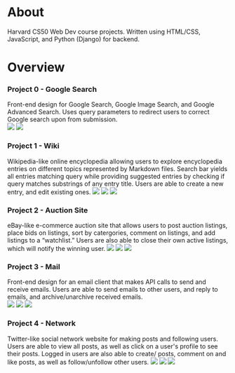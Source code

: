 # About
Harvard CS50 Web Dev course projects. Written using HTML/CSS, JavaScript, and Python (Django) for backend.

# Overview
### Project 0 - Google Search  
Front-end design for Google Search, Google Image Search, and Google Advanced Search. Uses query parameters to redirect users to correct Google search upon from  submission.  
<img src="Project%20Screenshots/0%20-%20Search.png">
<img src="Project%20Screenshots/0%20-%20Advanced%20Search.png">
### Project 1 - Wiki 
Wikipedia-like online encyclopedia allowing users to explore encyclopedia entries on different topics represented by Markdown files. Search bar yields all entries matching query while providing suggested entries by checking if query matches substrings of any entry title. Users are able to create a new entry, and edit existing ones. 
<img src="Project%20Screenshots/1%20-%20Main.png">
<img src="Project%20Screenshots/1%20-%20Entry.png">
<img src="Project%20Screenshots/1%20-%20New%20Entry.png">
### Project 2 - Auction Site  
eBay-like e-commerce auction site that allows users to post auction listings, place bids on listings, sort by catergories, comment on listings, and add listings to a “watchlist.” Users are also able to close their own active listings, which will notify the winning user. 
![](Project%20Screenshots/2%20-%20Main.png)
![](Project%20Screenshots/2%20-%20Listing.png)
![](Project%20Screenshots/2%20-%20New%20Listing.png)
### Project 3 - Mail  
Front-end design for an email client that makes API calls to send and receive emails. Users are able to send emails to other users, and reply to emails, and archive/unarchive received emails.  
![](Project%20Screenshots/3%20-%20Inbox.png)
![](Project%20Screenshots/3%20-%20Email.png)
![](Project%20Screenshots/3%20-%20New%20Email.png)
### Project 4 - Network  
Twitter-like social network website for making posts and following users. Users are able to view all posts, as well as click on a user's profile to see their posts. Logged in users are also able to create/ posts, comment on and like posts, as well as follow/unfollow other users.
![](Project%20Screenshots/4%20-%20Home.png)
![](Project%20Screenshots/4%20-%20Edit.png)
![](Project%20Screenshots/4%20-%20Profile.png)

